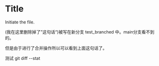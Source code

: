 # Title

Initiate the file.

(我在这里删除掉了”这句话“)被写在新分支 test_branched 中。main分支看不到的。

但是由于进行了合并操作所以可以看到上面这句话了。

测试 git diff --stat
